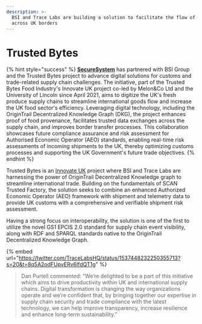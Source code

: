 ```yaml
---
description: >-
  BSI and Trace Labs are building a solution to facilitate the flow of goods
  across UK borders
---
```


# Trusted Bytes

{% hint style="success" %}
[**SecureSystem**](https://securesystem.net/2022/06/secsysinnovatesukcustoms/) has partnered with BSI Group and the Trusted Bytes project to advance digital solutions for customs and trade-related supply chain challenges. The initiative, part of the Trusted Bytes Food Industry's Innovate UK project co-led by Melon\&Co Ltd and the University of Lincoln since April 2021, aims to digitize the UK's fresh produce supply chains to streamline international goods flow and increase the UK food sector's efficiency. Leveraging digital technology, including the OriginTrail Decentralized Knowledge Graph (DKG), the project enhances proof of food provenance, facilitates trusted data exchanges across the supply chain, and improves border transfer processes. This collaboration showcases future compliance assurance and risk assessment for Authorised Economic Operator (AEO) standards, enabling real-time risk assessments of incoming shipments to the UK, thereby optimizing customs processes and supporting the UK Government's future trade objectives.
{% endhint %}

Trusted Bytes is an [Innovate UK](https://www.ukri.org/councils/innovate-uk/) project where BSI and Trace Labs are harnessing the power of OriginTrail Decentralized Knowledge graph to streamline international trade. Building on the fundamentals of SCAN Trusted Factory, the solution seeks to combine an enhanced Authorized Economic Operator (AEO) framework with shipment and telemetry data to provide UK customs with a comprehensive and verifiable shipment risk assessment.

Having a strong focus on interoperability, the solution is one of the first to utilize the novel GS1 EPCIS 2.0 standard for supply chain event visibility, along with RDF and SPARQL standards native to the OriginTrail Decentralized Knowledge Graph.

{% embed url="https://twitter.com/TraceLabsHQ/status/1537448232250355713?s=20&t=8q5A2odFUpvERv6lfdQT1g" %}

> Dan Purtell commented: “We’re delighted to be a part of this initiative which aims to drive productivity within UK and international supply chains. Digital transformation is changing the way organizations operate and we’re confident that, by bringing together our expertise in supply chain security and trade compliance with the latest technology, we can help improve transparency, increase resilience and enhance long-term sustainability.”
